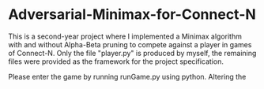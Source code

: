 # Adversarial-Minimax-for-Connect-N

This is a second-year project where I implemented a Minimax algorithm with and without Alpha-Beta pruning to compete against a player in games of Connect-N. Only the file "player.py" is produced by myself, the remaining files were provided as the framework for the project specification.

Please enter the game by running runGame.py using python. Altering the
